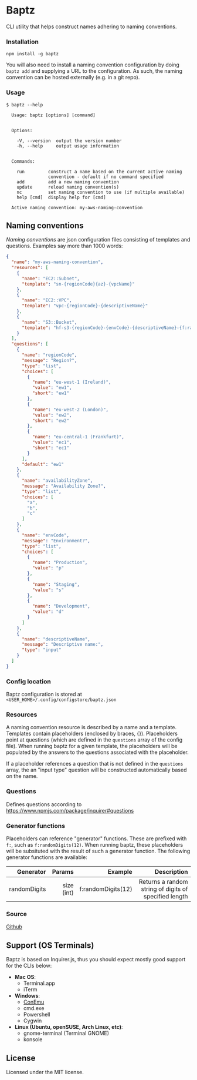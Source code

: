 Baptz
=====

CLI utility that helps construct names adhering to naming conventions.

### Installation
<a name="installation"></a>

``` shell
npm install -g baptz
```

You will also need to install a naming convention configuration by doing `baptz add` and
supplying a URL to the configuration. As such, the naming convention can be hosted externally
(e.g. in a git repo).

### Usage
<a name="installation"></a>

``` shell
$ baptz --help

  Usage: baptz [options] [command]


  Options:

    -V, --version  output the version number
    -h, --help     output usage information


  Commands:

    run         construct a name based on the current active naming 
                convention - default if no command specified
    add         add a new naming convention
    update      reload naming convention(s)
    nc          set naming convention to use (if multiple available)
    help [cmd]  display help for [cmd]

  Active naming convention: my-aws-naming-convention
```


## Naming conventions

_Naming conventions_ are json configuration files consisting of templates and questions. Examples say more than 1000 words:

``` json
{
  "name": "my-aws-naming-convention",
  "resources": [
    {
      "name": "EC2::Subnet",
      "template": "sn-{regionCode}{az}-{vpcName}"
    },
    {
      "name": "EC2::VPC",
      "template": "vpc-{regionCode}-{descriptiveName}"
    },
    {
      "name": "S3::Bucket",
      "template": "hf-s3-{regionCode}-{envCode}-{descriptiveName}-{f:randomDigits(12)}"
    }
  ],
  "questions": [
    {
      "name": "regionCode",
      "message": "Region?",
      "type": "list",
      "choices": [
        {
          "name": "eu-west-1 (Ireland)",
          "value": "ew1",
          "short": "ew1"
        },
        {
          "name": "eu-west-2 (London)",
          "value": "ew2",
          "short": "ew2"
        },
        {
          "name": "eu-central-1 (Frankfurt)",
          "value": "ec1",
          "short": "ec1"
        }
      ],
      "default": "ew1"
    },
    {
      "name": "availabilityZone",
      "message": "Availability Zone?",
      "type": "list",
      "choices": [
        "a",
        "b",
        "c"
      ]
    },
    {
      "name": "envCode",
      "message": "Environment?",
      "type": "list",
      "choices": [
        {
          "name": "Production",
          "value": "p"
        },
        {
          "name": "Staging",
          "value": "s"
        },
        {
          "name": "Development",
          "value": "d"
        }
      ]
    },
    {
      "name": "descriptiveName",
      "message": "Descriptive name:",
      "type": "input"
    }
  ]
}
```

### Config location

Baptz configuration is stored at `<USER_HOME>/.config/configstore/baptz.json`

### Resources

A naming convention resource is described by a name and a template. Templates contain
placeholders (enclosed by braces, {}). Placeholders point at questions (which are defined
in the `questions` array of the config file). When running baptz for a given template,
the placeholders will be populated by the answers to the questions associated with the
placeholder.

If a placeholder references a question that is not defined in the `questions`
array, the an "input type" question will be constructed automatically based on the name.

### Questions

Defines questions according to https://www.npmjs.com/package/inquirer#questions

### Generator functions

Placeholders can reference "generator" functions. These are
prefixed with `f:`, such as `f:randomDigits(12)`. When running baptz, these
placeholders will be subsituted with the result of such a generator function.
The following generator functions are available:

| Generator      | Params        | Example            | Description   |
| -------------: | -------------:| ------------------:| -------------:|
| randomDigits   |  size (int)   | f:randomDigits(12) | Returns a random string of digits of specified length |        





### Source
[Github](https://github.com/kschulst/baptz)


## Support (OS Terminals)
<a name="support"></a>

Baptz is based on Inquirer.js, thus you should expect mostly good support for the CLIs below:

- **Mac OS**:
  - Terminal.app
  - iTerm
- **Windows**:
  - [ConEmu](https://conemu.github.io/)
  - cmd.exe
  - Powershell
  - Cygwin
- **Linux (Ubuntu, openSUSE, Arch Linux, etc)**:
  - gnome-terminal (Terminal GNOME)
  - konsole


## License
<a name="license"></a>

Licensed under the MIT license.
